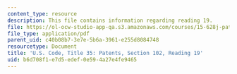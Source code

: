 ```yaml
---
content_type: resource
description: This file contains information regarding reading 19.
file: https://ol-ocw-studio-app-qa.s3.amazonaws.com/courses/15-628j-patents-copyrights-and-the-law-of-intellectual-property-spring-2013/b6d708f1e7d5edef0e594a27e4fe9465_MIT15_628JS13_read19.pdf
file_type: application/pdf
parent_uid: c40b08b7-3e7e-5b6a-3961-e255d8084748
resourcetype: Document
title: 'U.S. Code, Title 35: Patents, Section 102, Reading 19'
uid: b6d708f1-e7d5-edef-0e59-4a27e4fe9465
---
```

